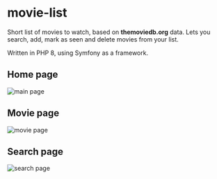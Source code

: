 # movie-list
Short list of movies to watch, based on **themoviedb.org** data.
Lets you search, add, mark as seen and delete movies from your list. 

Written in PHP 8, using Symfony as a framework.

 ## Home page
 
 ![main page](https://user-images.githubusercontent.com/95030000/157626886-bb262258-0fa3-4e3b-857f-0022cbebdec9.png)

## Movie page

![movie page](https://user-images.githubusercontent.com/95030000/157627254-201a7f6c-8536-4418-b064-4062d37d4344.png)

## Search page

![search page](https://user-images.githubusercontent.com/95030000/157627314-7aa2cc65-7ceb-4e2a-a92c-8cc99f4a5920.png)
